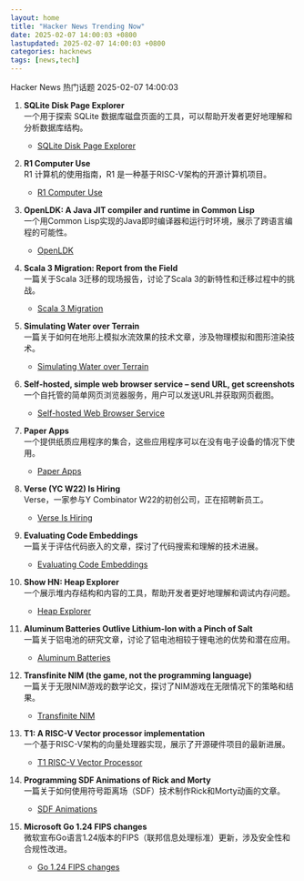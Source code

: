 ```yaml
---
layout: home
title: "Hacker News Trending Now"
date: 2025-02-07 14:00:03 +0800
lastupdated: 2025-02-07 14:00:03 +0800
categories: hacknews
tags: [news,tech]
---
```

Hacker News 热门话题 2025-02-07 14:00:03

1. **SQLite Disk Page Explorer**  
   一个用于探索 SQLite 数据库磁盘页面的工具，可以帮助开发者更好地理解和分析数据库结构。  
   - [SQLite Disk Page Explorer](https://github.com/QuadrupleA/sqlite-page-explorer)

2. **R1 Computer Use**  
   R1 计算机的使用指南，R1 是一种基于RISC-V架构的开源计算机项目。  
   - [R1 Computer Use](https://github.com/agentsea/r1-computer-use)

3. **OpenLDK: A Java JIT compiler and runtime in Common Lisp**  
   一个用Common Lisp实现的Java即时编译器和运行时环境，展示了跨语言编程的可能性。  
   - [OpenLDK](https://github.com/atgreen/openldk)

4. **Scala 3 Migration: Report from the Field**  
   一篇关于Scala 3迁移的现场报告，讨论了Scala 3的新特性和迁移过程中的挑战。  
   - [Scala 3 Migration](https://blog.pierre-ricadat.com/scala-3-migration-report-from-the-field)

5. **Simulating Water over Terrain**  
   一篇关于如何在地形上模拟水流效果的技术文章，涉及物理模拟和图形渲染技术。  
   - [Simulating Water over Terrain](https://lisyarus.github.io/blog/posts/simulating-water-over-terrain.html)

6. **Self-hosted, simple web browser service – send URL, get screenshots**  
   一个自托管的简单网页浏览器服务，用户可以发送URL并获取网页截图。  
   - [Self-hosted Web Browser Service](https://github.com/US-Artificial-Intelligence/scraper)

7. **Paper Apps**  
   一个提供纸质应用程序的集合，这些应用程序可以在没有电子设备的情况下使用。  
   - [Paper Apps](https://gladdendesign.com/collections/paper-apps)

8. **Verse (YC W22) Is Hiring**  
   Verse，一家参与Y Combinator W22的初创公司，正在招聘新员工。  
   - [Verse Is Hiring](item?id=42966455)

9. **Evaluating Code Embeddings**  
   一篇关于评估代码嵌入的文章，探讨了代码搜索和理解的技术进展。  
   - [Evaluating Code Embeddings](https://blog.voyageai.com/2024/12/04/code-retrieval-eval/)

10. **Show HN: Heap Explorer**  
    一个展示堆内存结构和内容的工具，帮助开发者更好地理解和调试内存问题。  
    - [Heap Explorer](https://github.com/heap-exploitation/heap-explorer)

11. **Aluminum Batteries Outlive Lithium-Ion with a Pinch of Salt**  
    一篇关于铝电池的研究文章，讨论了铝电池相较于锂电池的优势和潜在应用。  
    - [Aluminum Batteries](https://spectrum.ieee.org/aluminum-battery)

12. **Transfinite NIM (the game, not the programming language)**  
    一篇关于无限NIM游戏的数学论文，探讨了NIM游戏在无限情况下的策略和结果。  
    - [Transfinite NIM](https://jdh.hamkins.org/transfinite-nim/)

13. **T1: A RISC-V Vector processor implementation**  
    一个基于RISC-V架构的向量处理器实现，展示了开源硬件项目的最新进展。  
    - [T1 RISC-V Vector Processor](https://github.com/chipsalliance/t1)

14. **Programming SDF Animations of Rick and Morty**  
    一篇关于如何使用符号距离场（SDF）技术制作Rick和Morty动画的文章。  
    - [SDF Animations](https://danielchasehooper.com/posts/code-animated-rick/)

15. **Microsoft Go 1.24 FIPS changes**  
    微软宣布Go语言1.24版本的FIPS（联邦信息处理标准）更新，涉及安全性和合规性改进。  
    - [Go 1.24 FIPS changes](https://devblogs.microsoft.com/go/go-1-24-fips-update/)